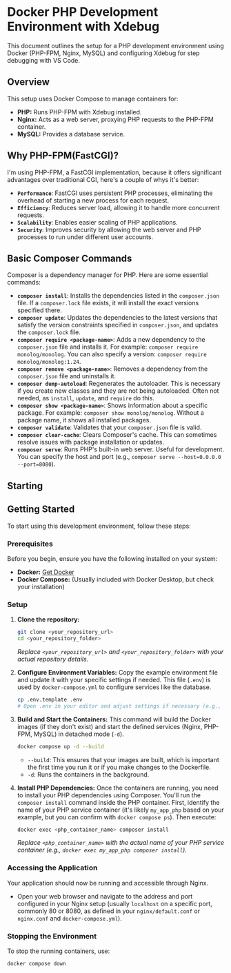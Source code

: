# Docker PHP Development Environment with Xdebug

This document outlines the setup for a PHP development environment using Docker (PHP-FPM, Nginx, MySQL) and configuring Xdebug for step debugging with VS Code.

## Overview

This setup uses Docker Compose to manage containers for:
* **PHP:** Runs PHP-FPM with Xdebug installed.
* **Nginx:** Acts as a web server, proxying PHP requests to the PHP-FPM container.
* **MySQL:** Provides a database service.

## Why PHP-FPM(FastCGI)?
I'm using PHP-FPM, a FastCGI implementation, because it offers significant advantages over traditional CGI, here's a couple of whys it's better:
* **`Performance`**: FastCGI uses persistent PHP processes, eliminating the overhead of starting a new process for each request.
* **`Efficiency`**: Reduces server load, allowing it to handle more concurrent requests.
* **`Scalability`**: Enables easier scaling of PHP applications.
* **`Security`**: Improves security by allowing the web server and PHP processes to run under different user accounts.

## Basic Composer Commands

Composer is a dependency manager for PHP. Here are some essential commands:

* **`composer install`**: Installs the dependencies listed in the `composer.json` file. If a `composer.lock` file exists, it will install the exact versions specified there.
* **`composer update`**: Updates the dependencies to the latest versions that satisfy the version constraints specified in `composer.json`, and updates the `composer.lock` file.
* **`composer require <package-name>`**: Adds a new dependency to the `composer.json` file and installs it. For example: `composer require monolog/monolog`. You can also specify a version: `composer require monolog/monolog:1.24`.
* **`composer remove <package-name>`**: Removes a dependency from the `composer.json` file and uninstalls it.
* **`composer dump-autoload`**: Regenerates the autoloader. This is necessary if you create new classes and they are not being autoloaded. Often not needed, as `install`, `update`, and `require` do this.
* **`composer show <package-name>`**: Shows information about a specific package. For example: `composer show monolog/monolog`. Without a package name, it shows all installed packages.
* **`composer validate`**: Validates that your `composer.json` file is valid.
* **`composer clear-cache`**: Clears Composer's cache. This can sometimes resolve issues with package installation or updates.
* **`composer serve`**: Runs PHP's built-in web server. Useful for development. You can specify the host and port (e.g., `composer serve --host=0.0.0.0 --port=8080`).

## Starting

## Getting Started

To start using this development environment, follow these steps:

### Prerequisites

Before you begin, ensure you have the following installed on your system:

* **Docker:** [Get Docker](https://www.docker.com/get-started/)
* **Docker Compose:** (Usually included with Docker Desktop, but check your installation)

### Setup

1.  **Clone the repository:**
    ```bash
    git clone <your_repository_url>
    cd <your_repository_folder>
    ```
    *Replace `<your_repository_url>` and `<your_repository_folder>` with your actual repository details.*

2.  **Configure Environment Variables:**
    Copy the example environment file and update it with your specific settings if needed. This file (`.env`) is used by `docker-compose.yml` to configure services like the database.
    ```bash
    cp .env.template .env
    # Open .env in your editor and adjust settings if necessary (e.g., database credentials, ports)
    ```

3.  **Build and Start the Containers:**
    This command will build the Docker images (if they don't exist) and start the defined services (Nginx, PHP-FPM, MySQL) in detached mode (`-d`).
    ```bash
    docker compose up -d --build
    ```
    * `--build`: This ensures that your images are built, which is important the first time you run it or if you make changes to the Dockerfile.
    * `-d`: Runs the containers in the background.

4.  **Install PHP Dependencies:**
    Once the containers are running, you need to install your PHP dependencies using Composer. You'll run the `composer install` command inside the PHP container.
    First, identify the name of your PHP service container (it's likely `my_app_php` based on your example, but you can confirm with `docker compose ps`). Then execute:
    ```bash
    docker exec <php_container_name> composer install
    ```
    *Replace `<php_container_name>` with the actual name of your PHP service container (e.g., `docker exec my_app_php composer install`).*

### Accessing the Application

Your application should now be running and accessible through Nginx.

* Open your web browser and navigate to the address and port configured in your Nginx setup (usually `localhost` on a specific port, commonly 80 or 8080, as defined in your `nginx/default.conf` or `nginx.conf` and `docker-compose.yml`).

### Stopping the Environment

To stop the running containers, use:
```bash
docker compose down
